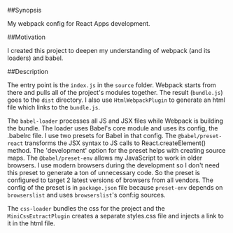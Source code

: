 ##Synopsis

My webpack config for React Apps development.

##Motivation

I created this project to deepen my understanding of webpack (and its loaders) and babel.

##Description

The entry point is the `index.js` in the `source` folder. Webpack starts from there and pulls all of the project's modules together. The result (`bundle.js`) goes to the `dist` directory. I also use `HtmlWebpackPlugin` to generate an html file which links to the `bundle.js`.

The `babel-loader` processes all JS and JSX files while Webpack is building the bundle. The loader uses Babel's core module and uses its config, the .babelrc file. I use two presets for Babel in that config.
The `@babel/preset-react` transforms the JSX syntax to JS calls to React.createElement() method. The 'development' option for the preset helps with creating source maps.
The `@babel/preset-env` allows my JavaScript to work in older browsers. I use modern browsers during the development so I don't need this preset to generate a ton of unnecessary code. So the preset is configured to target 2 latest versions of browsers from all vendors. The config of the preset is in `package.json` file because `preset-env` depends on `browserslist` and uses `browserslist`'s conf:ig sources.

The `css-loader` bundles the css for the project and the `MiniCssExtractPlugin` creates a separate styles.css file and injects a link to it in the html file.
